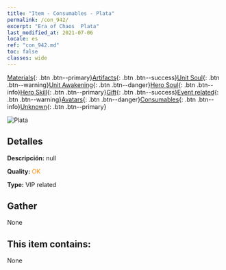 ```yaml
---
title: "Item - Consumables - Plata"
permalink: /con_942/
excerpt: "Era of Chaos  Plata"
last_modified_at: 2021-07-06
locale: es
ref: "con_942.md"
toc: false
classes: wide
---
```

 [Materials](/ItemsES/){: .btn .btn--primary}[Artifacts](/ItemsES/Artifacts/){: .btn .btn--success}[Unit Soul](/ItemsES/UnitSoul/){: .btn .btn--warning}[Unit Awakening](/ItemsES/UnitAwakening/){: .btn .btn--danger}[Hero Soul](/ItemsES/HeroSoul/){: .btn .btn--info}[Hero Skill](/ItemsES/HeroSkill/){: .btn .btn--primary}[Gift](/ItemsES/Gift/){: .btn .btn--success}[Event related](/ItemsES/Events/){: .btn .btn--warning}[Avatars](/ItemsES/Avatars/){: .btn .btn--danger}[Consumables](/ItemsES/Consumables/){: .btn .btn--info}[Unknown](/ItemsES/Unknown/){: .btn .btn--primary}

 ![Plata](/images/t/i_4003401.png)

## Detalles
 **Descripción:** null

 **Quality:** <span style="color: #FF8C00">OK</span>

 **Type:** VIP related

## Gather

  None

## This item contains:

  None

